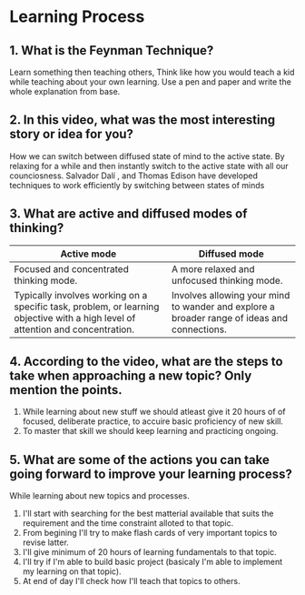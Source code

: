 # Learning Process

## 1. What is the Feynman Technique?

Learn something then teaching others, Think like how you would teach a kid while teaching about your own learning. Use a pen and paper and write the whole explanation from base.

## 2. In this video, what was the most interesting story or idea for you?

How we can switch between diffused state of mind to the active state. By relaxing for a while and then instantly switch to the active state with all our counciosness.
Salvador Dalí , and Thomas Edison have developed techniques to work efficiently by switching between states of minds

## 3. What are active and diffused modes of thinking?

| Active mode                                                                                                                     | Diffused mode                                                                               |
| ------------------------------------------------------------------------------------------------------------------------------- | ------------------------------------------------------------------------------------------- |
| Focused and concentrated thinking mode.                                                                                         | A more relaxed and unfocused thinking mode.                                                 |
| Typically involves working on a specific task, problem, or learning objective with a high level of attention and concentration. | Involves allowing your mind to wander and explore a broader range of ideas and connections. |

## 4. According to the video, what are the steps to take when approaching a new topic? Only mention the points.

1. While learning about new stuff we should atleast give it 20 hours of of focused, deliberate practice, to accuire basic proficiency of new skill.
2. To master that skill we should keep learning and practicing ongoing.

## 5. What are some of the actions you can take going forward to improve your learning process?

While learning about new topics and processes.

1. I'll start with searching for the best matterial available that suits the requirement and the time constraint alloted to that topic.
2. From begining I'll try to make flash cards of very important topics to revise latter.
3. I'll give minimum of 20 hours of learning fundamentals to that topic.
4. I'll try if I'm able to build basic project (basicaly I'm able to implement my learning on that topic).
5. At end of day I'll check how I'll teach that topics to others.
